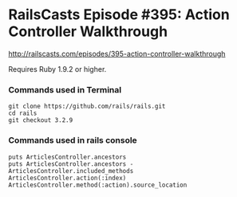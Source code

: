 # RailsCasts Episode #395: Action Controller Walkthrough

http://railscasts.com/episodes/395-action-controller-walkthrough

Requires Ruby 1.9.2 or higher.


### Commands used in Terminal

```
git clone https://github.com/rails/rails.git
cd rails
git checkout 3.2.9
```

### Commands used in rails console

```
puts ArticlesController.ancestors
puts ArticlesController.ancestors - ArticlesController.included_methods
ArticlesController.action(:index)
ArticlesController.method(:action).source_location
```

